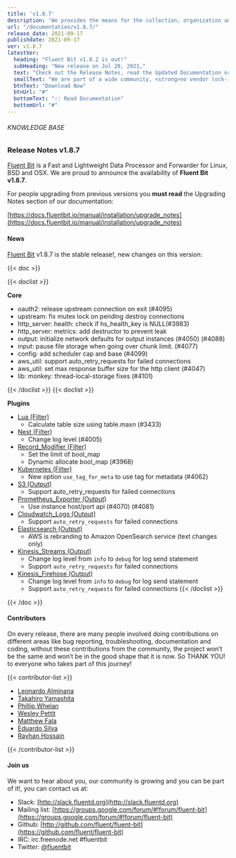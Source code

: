 ```yaml
---
title: 'v1.8.7'
description: 'We provides the means for the collection, organization and computerized retrieval of knowledgeand Lightweight Data Forwarder for Linux, BSD and OSX. We are proud to announce the availability of Fluent Bit v1.8.7.'
url: "/documentation/v1.8.7/"
release_date: 2021-09-17
publishdate: 2021-09-17
ver: v1.8.7
latestVer:
  heading: "Fluent Bit v1.8.2 is out!"
  subHeading: "New release on Jul 20, 2021,"
  text: "Check out the Release Notes, read the Updated Documentation or jump directly to the Downloads Section."
  smallText: "We are part of a wide community, <strong>no vendor lock-in.</strong>"
  btnText: "Download Now"
  btnUrl: "#"
  bottomText: ":: Read Documentation"
  bottomUrl: "#"
---
```



###### KNOWLEDGE BASE

### Release Notes v1.8.7

[Fluent Bit](https://fluentbit.io) is a Fast and Lightweight Data Processor and Forwarder for Linux, BSD and OSX. We are proud to announce the availability of **Fluent Bit v1.8.7**.

For people upgrading from previous versions you **must read** the Upgrading Notes section of our documentation:

[https://docs.fluentbit.io/manual/installation/upgrade_notes](https://docs.fluentbit.io/manual/installation/upgrade_notes)

#### News

[Fluent Bit](https://fluentbit.io) v1.8.7 is the stable release!, new changes on this version:

{{< doc >}}

{{< doclist >}}

**Core**

* oauth2: release upstream connection on exit (#4095)
* upstream: fix mutex lock on pending destroy connections
* http_server: health: check if hs_health_key is NULL(#3983)
* http_server: metrics: add destructor to prevent leak
* output: initialize network defaults for output instances (#4050) (#4088)
* input: pause file storage when going over chunk limit. (#4077)
* config: add scheduler cap and base (#4099)
* aws_util: support auto_retry_requests for failed connections
* aws_util: set max response buffer size for the http client (#4047)
* lib: monkey: thread-local-storage fixes (#4101)

{{< /doclist >}}
{{< doclist >}}

**Plugins**

* [Lua (Filter)](https://docs.fluentbit.io/manual/pipeline/filters/lua/)
  * Calculate table size using table.maxn (#3433)
* [Nest (Filter)](https://docs.fluentbit.io/manual/pipeline/filters/nest/)
  * Change log level (#4005)
* [Record_Modifier (Filter)](https://docs.fluentbit.io/manual/pipeline/filters/record_modifier/)
  * Set the limit of bool_map
  * Dynamic allocate bool_map (#3968)
* [Kubernetes (Filter)](https://docs.fluentbit.io/manual/pipeline/filters/kubernetes/)
  * New option `use_tag_for_meta` to use tag for metadata (#4062)
* [S3 (Output)](https://docs.fluentbit.io/manual/pipeline/outputs/s3/)
  * Support auto_retry_requests for failed connections
* [Prometheus_Exporter (Output)](https://docs.fluentbit.io/manual/pipeline/outputs/prometheus_exporter/)
  * Use instance host/port api (#4070) (#4081)
* [Cloudwatch_Logs (Output)](https://docs.fluentbit.io/manual/pipeline/outputs/cloudwatch_logs/)
  * Support `auto_retry_requests` for failed connections
* [Elasticsearch (Output)](https://docs.fluentbit.io/manual/pipeline/outputs/es/)
  * AWS is rebranding to Amazon OpenSearch service (text changes only)
* [Kinesis_Streams (Output)](https://docs.fluentbit.io/manual/pipeline/outputs/kinesis_streams/)
  * Change log level from `info` to `debug` for log send statement
  * Support `auto_retry_requests` for failed connections
* [Kinesis_Firehose (Output)](https://docs.fluentbit.io/manual/pipeline/outputs/kinesis_firehose/)
  * Change log level from `info` to `debug` for log send statement
  * Support `auto_retry_requests` for failed connections
{{< /doclist >}}

{{< /doc >}}

#### Contributors

On every release, there are many people involved doing contributions on different areas like bug reporting, troubleshooting, documentation and coding, without these contributions from the community, the project won’t be the same and won’t be in the good shape that it is now. So THANK YOU! to everyone who takes part of this journey!

{{< contributor-list >}}

* [Leonardo Alminana](https://github.com/leonardo-albertovich)
* [Takahiro Yamashita](https://github.com/nokute78)
* [Phillip Whelan](https://github.com/pwhelan)
* [Wesley Pettit](https://github.com/PettitWesley)
* [Matthew Fala](https://github.com/matthewfala)
* [Eduardo Silva](https://github.com/edsiper)
* [Rayhan Hossain](https://github.com/hossain-rayhan)

{{< /contributor-list >}}

#### Join us

We want to hear about you, our community is growing and you can be part of it!, you can contact us at:

* Slack: [http://slack.fluentd.org](http://slack.fluentd.org)
* Mailing list: [https://groups.google.com/forum/#!forum/fluent-bit](https://groups.google.com/forum/#!forum/fluent-bit)
* Github: [http://github.com/fluent/fluent-bit](https://github.com/fluent/fluent-bit)
* IRC: irc.freenode.net #fluentbit
* Twitter: [@fluentbit](https://twitter.com/fluentbit)